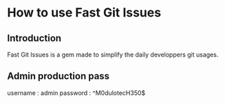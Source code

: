 # How to use Fast Git Issues

## Introduction

Fast Git Issues is a gem made to simplify the daily developpers git usages.

## Admin production pass

username : admin
password : ^M0dulotecH350$
